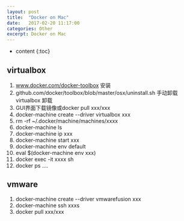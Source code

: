```yaml
---
layout: post
title:  "Docker on Mac"
date:   2017-02-20 11:17:00
categories: Other
excerpt: Docker on Mac
---
```


* content
{:toc}

## virtualbox
01. www.docker.com/docker-toolbox 安装
02. github.com/docker/toolbox/blob/master/osx/uninstall.sh 手动卸载virtualbox 卸载
03. GUI界面下载镜像或docker pull xxx/xxx
04. docker-machine create --driver virtualbox xxx
05. rm -rf ~/.docker/machine/machines/xxxx
06. docker-machine ls
07. docker-machine ip xxx
08. docker-machine start xxx
09. docker-machine env default
10. eval $(docker-machine env xxx)
11. docker exec -it xxxx sh
12. docker ps ....    

## vmware
01. docker-machine create --driver vmwarefusion xxx
02. docker-machine ssh xxxs
03. docker pull xxx/xxx  